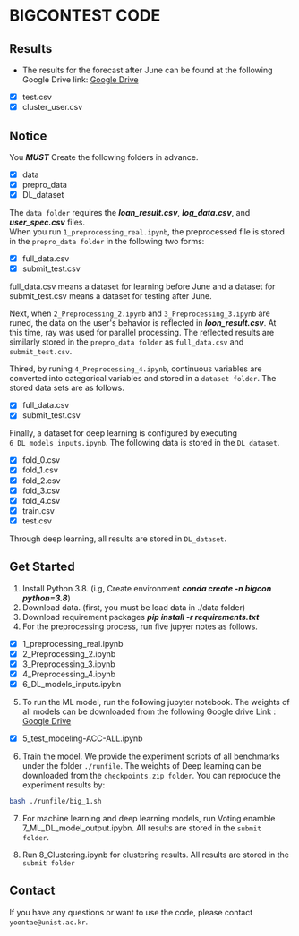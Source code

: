 # BIGCONTEST CODE


## Results

- The results for the forecast after June can be found at the following Google Drive link: [Google Drive](https://drive.google.com/drive/folders/17p9EDoJe_3AdiCIrTWRsN57S32CtrocY?usp=sharing)
- [x] test.csv
- [x] cluster_user.csv 

## Notice

You ***MUST*** Create the following folders in advance.
- [x] data
- [x] prepro_data
- [x] DL_dataset

The `data folder` requires the ***loan_result.csv***, ***log_data.csv***, and ***user_spec.csv*** files. \
When you run `1_preprocessing_real.ipynb`, the preprocessed file is stored in the `prepro_data folder` in the following two forms:
- [x] full_data.csv
- [x] submit_test.csv 

full_data.csv means a dataset for learning before June and a dataset for submit_test.csv means a dataset for testing after June.



Next, when `2_Preprocessing_2.ipynb` and `3_Preprocessing_3.ipynb` are runed, the data on the user's behavior is reflected in ***loon_result.csv***. At this time, ray was used for parallel processing. The reflected results are similarly stored in the `prepro_data folder` as `full_data.csv` and `submit_test.csv`.

Thired, by runing `4_Preprocessing_4.ipynb`, continuous variables are converted into categorical variables and stored in a `dataset folder`. The stored data sets are as follows.
- [x] full_data.csv
- [x] submit_test.csv 

Finally, a dataset for deep learning is configured by executing `6_DL_models_inputs.ipynb`. The following data is stored in the `DL_dataset`.
- [x] fold_0.csv
- [x] fold_1.csv
- [x] fold_2.csv
- [x] fold_3.csv
- [x] fold_4.csv
- [x] train.csv
- [x] test.csv

Through deep learning, all results are stored in `DL_dataset`.

## Get Started

1. Install Python 3.8. (i.g, Create environment ***conda create -n bigcon python=3.8***)
2. Download data. (first, you must be load data in ./data folder)
3. Download requirement packages ***pip install -r requirements.txt*** 
4. For the preprocessing process, run five jupyer notes as follows.
- [x] 1_preprocessing_real.ipynb
- [x] 2_Preprocessing_2.ipynb 
- [x] 3_Preprocessing_3.ipynb
- [x] 4_Preprocessing_4.ipynb
- [x] 6_DL_models_inputs.ipybn
5. To run the ML model, run the following jupyter notebook. The weights of all models can be downloaded from the following Google drive Link : [Google Drive](https://drive.google.com/file/d/1-sMeVVD-MjW48fmO6xdK0SVV-6sGutOn/view?usp=sharing)

- [x] 5_test_modeling-ACC-ALL.ipynb
6. Train the model. We provide the experiment scripts of all benchmarks under the folder `./runfile`. The weights of Deep learning can be downloaded from the `checkpoints.zip folder`. You can reproduce the experiment results by:
```bash
bash ./runfile/big_1.sh
```

7. For machine learning and deep learning models, run Voting enamble 7_ML_DL_model_output.ipybn. All results are stored in the `submit folder`.

8. Run 8_Clustering.ipynb for clustering results. All results are stored in the `submit folder`



## Contact

If you have any questions or want to use the code, please contact `yoontae@unist.ac.kr`.
